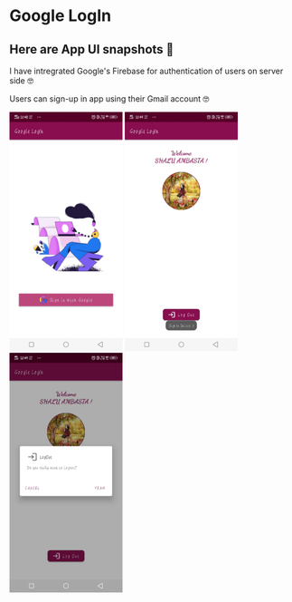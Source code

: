# Google LogIn

## Here are App UI snapshots 🐾

I have intregrated Google's Firebase for authentication of users on server side 🤓

Users can sign-up in app using their Gmail account 🤓

<img width="200" alt="sampleimages" src="https://raw.githubusercontent.com/ambasta-shalu/google-login/master/App-Snapshot/snapshot1.jpeg"> <img width="200" 
alt="sampleimages" src="https://raw.githubusercontent.com/ambasta-shalu/google-login/master/App-Snapshot/snapshot2.jpeg"> <img width="200" 
alt="sampleimages" src="https://raw.githubusercontent.com/ambasta-shalu/google-login/master/App-Snapshot/snapshot3.jpeg">
